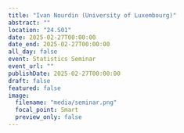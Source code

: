 ```yaml
---
title: "Ivan Nourdin (University of Luxembourg)"
abstract: ""
location: "24.S01"
date: 2025-02-27T00:00:00
date_end: 2025-02-27T00:00:00
all_day: false
event: Statistics Seminar
event_url: ""
publishDate: 2025-02-27T00:00:00
draft: false
featured: false
image:
  filename: "media/seminar.png"
  focal_point: Smart
  preview_only: false
---
```

